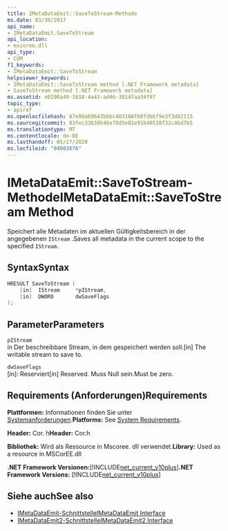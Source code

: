```yaml
---
title: IMetaDataEmit::SaveToStream-Methode
ms.date: 03/30/2017
api_name:
- IMetaDataEmit.SaveToStream
api_location:
- mscoree.dll
api_type:
- COM
f1_keywords:
- IMetaDataEmit::SaveToStream
helpviewer_keywords:
- IMetaDataEmit::SaveToStream method [.NET Framework metadata]
- SaveToStream method [.NET Framework metadata]
ms.assetid: e0290a49-3818-4a43-ad46-3014faa34f97
topic_type:
- apiref
ms.openlocfilehash: 87e00a69643b6bc403188fb0fdb6f9e3f3d82115
ms.sourcegitcommit: 03fec33630b46e78d5e81e91b40518f32c4bd7b5
ms.translationtype: MT
ms.contentlocale: de-DE
ms.lasthandoff: 05/27/2020
ms.locfileid: "84003876"
---
```

# <a name="imetadataemitsavetostream-method"></a><span data-ttu-id="da3b1-102">IMetaDataEmit::SaveToStream-Methode</span><span class="sxs-lookup"><span data-stu-id="da3b1-102">IMetaDataEmit::SaveToStream Method</span></span>
<span data-ttu-id="da3b1-103">Speichert alle Metadaten im aktuellen Gültigkeitsbereich in der angegebenen `IStream` .</span><span class="sxs-lookup"><span data-stu-id="da3b1-103">Saves all metadata in the current scope to the specified `IStream`.</span></span>  
  
## <a name="syntax"></a><span data-ttu-id="da3b1-104">Syntax</span><span class="sxs-lookup"><span data-stu-id="da3b1-104">Syntax</span></span>  
  
```cpp  
HRESULT SaveToStream (
    [in]  IStream     *pIStream,  
    [in]  DWORD       dwSaveFlags  
);  
```  
  
## <a name="parameters"></a><span data-ttu-id="da3b1-105">Parameter</span><span class="sxs-lookup"><span data-stu-id="da3b1-105">Parameters</span></span>  
 `pIStream`  
 <span data-ttu-id="da3b1-106">in Der beschreibbare Stream, in dem gespeichert werden soll.</span><span class="sxs-lookup"><span data-stu-id="da3b1-106">[in] The writable stream to save to.</span></span>  
  
 `dwSaveFlags`  
 <span data-ttu-id="da3b1-107">[in]: Reserviert</span><span class="sxs-lookup"><span data-stu-id="da3b1-107">[in] Reserved.</span></span> <span data-ttu-id="da3b1-108">Muss Null sein.</span><span class="sxs-lookup"><span data-stu-id="da3b1-108">Must be zero.</span></span>  
  
## <a name="requirements"></a><span data-ttu-id="da3b1-109">Requirements (Anforderungen)</span><span class="sxs-lookup"><span data-stu-id="da3b1-109">Requirements</span></span>  
 <span data-ttu-id="da3b1-110">**Plattformen:** Informationen finden Sie unter [Systemanforderungen](../../get-started/system-requirements.md).</span><span class="sxs-lookup"><span data-stu-id="da3b1-110">**Platforms:** See [System Requirements](../../get-started/system-requirements.md).</span></span>  
  
 <span data-ttu-id="da3b1-111">**Header:** Cor. h</span><span class="sxs-lookup"><span data-stu-id="da3b1-111">**Header:** Cor.h</span></span>  
  
 <span data-ttu-id="da3b1-112">**Bibliothek:** Wird als Ressource in Mscoree. dll verwendet.</span><span class="sxs-lookup"><span data-stu-id="da3b1-112">**Library:** Used as a resource in MSCorEE.dll</span></span>  
  
 <span data-ttu-id="da3b1-113">**.NET Framework Versionen:**[!INCLUDE[net_current_v10plus](../../../../includes/net-current-v10plus-md.md)]</span><span class="sxs-lookup"><span data-stu-id="da3b1-113">**.NET Framework Versions:** [!INCLUDE[net_current_v10plus](../../../../includes/net-current-v10plus-md.md)]</span></span>  
  
## <a name="see-also"></a><span data-ttu-id="da3b1-114">Siehe auch</span><span class="sxs-lookup"><span data-stu-id="da3b1-114">See also</span></span>

- [<span data-ttu-id="da3b1-115">IMetaDataEmit-Schnittstelle</span><span class="sxs-lookup"><span data-stu-id="da3b1-115">IMetaDataEmit Interface</span></span>](imetadataemit-interface.md)
- [<span data-ttu-id="da3b1-116">IMetaDataEmit2-Schnittstelle</span><span class="sxs-lookup"><span data-stu-id="da3b1-116">IMetaDataEmit2 Interface</span></span>](imetadataemit2-interface.md)

